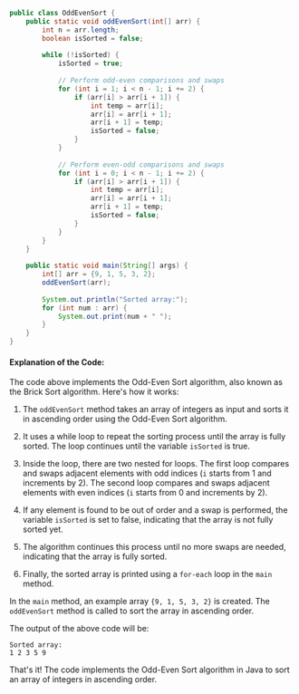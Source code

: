 
```java
public class OddEvenSort {
    public static void oddEvenSort(int[] arr) {
        int n = arr.length;
        boolean isSorted = false;
        
        while (!isSorted) {
            isSorted = true;
            
            // Perform odd-even comparisons and swaps
            for (int i = 1; i < n - 1; i += 2) {
                if (arr[i] > arr[i + 1]) {
                    int temp = arr[i];
                    arr[i] = arr[i + 1];
                    arr[i + 1] = temp;
                    isSorted = false;
                }
            }
            
            // Perform even-odd comparisons and swaps
            for (int i = 0; i < n - 1; i += 2) {
                if (arr[i] > arr[i + 1]) {
                    int temp = arr[i];
                    arr[i] = arr[i + 1];
                    arr[i + 1] = temp;
                    isSorted = false;
                }
            }
        }
    }
    
    public static void main(String[] args) {
        int[] arr = {9, 1, 5, 3, 2};
        oddEvenSort(arr);
        
        System.out.println("Sorted array:");
        for (int num : arr) {
            System.out.print(num + " ");
        }
    }
}
```

#### Explanation of the Code:

The code above implements the Odd-Even Sort algorithm, also known as the Brick Sort algorithm. Here's how it works:

1. The `oddEvenSort` method takes an array of integers as input and sorts it in ascending order using the Odd-Even Sort algorithm.

2. It uses a while loop to repeat the sorting process until the array is fully sorted. The loop continues until the variable `isSorted` is true.

3. Inside the loop, there are two nested for loops. The first loop compares and swaps adjacent elements with odd indices (`i` starts from 1 and increments by 2). The second loop compares and swaps adjacent elements with even indices (`i` starts from 0 and increments by 2).

4. If any element is found to be out of order and a swap is performed, the variable `isSorted` is set to false, indicating that the array is not fully sorted yet.

5. The algorithm continues this process until no more swaps are needed, indicating that the array is fully sorted.

6. Finally, the sorted array is printed using a `for-each` loop in the `main` method.

In the `main` method, an example array `{9, 1, 5, 3, 2}` is created. The `oddEvenSort` method is called to sort the array in ascending order.

The output of the above code will be:
```
Sorted array:
1 2 3 5 9
```

That's it! The code implements the Odd-Even Sort algorithm in Java to sort an array of integers in ascending order.
